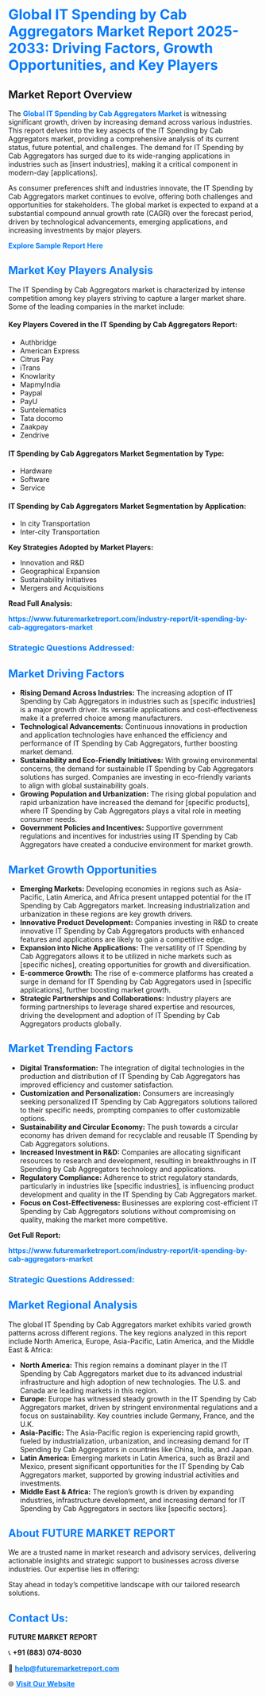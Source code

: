<h1 style="color: #007BFF;">Global IT Spending by Cab Aggregators Market Report 2025-2033: Driving Factors, Growth Opportunities, and Key Players</h1>

<section id="overview">
<h2>Market Report Overview</h2>
<p>The <a href="https://www.futuremarketreport.com/industry-report/it-spending-by-cab-aggregators-market" style="color: #007BFF; text-decoration: none;"><strong>Global IT Spending by Cab Aggregators Market</strong></a> is witnessing significant growth, driven by increasing demand across various industries. This report delves into the key aspects of the IT Spending by Cab Aggregators market, providing a comprehensive analysis of its current status, future potential, and challenges. The demand for IT Spending by Cab Aggregators has surged due to its wide-ranging applications in industries such as [insert industries], making it a critical component in modern-day [applications].</p>
<p>As consumer preferences shift and industries innovate, the IT Spending by Cab Aggregators market continues to evolve, offering both challenges and opportunities for stakeholders. The global market is expected to expand at a substantial compound annual growth rate (CAGR) over the forecast period, driven by technological advancements, emerging applications, and increasing investments by major players.</p>
</section>

<section id="overview">
<p><a href="https://www.futuremarketreport.com/request-sample/reportId=63497" style="color: #007BFF; text-decoration: none;"><strong>Explore Sample Report Here</strong></a></p>
</section>

<section id="key-players">
<h2 style="color: #007BFF;">Market Key Players Analysis</h2>
<p>The IT Spending by Cab Aggregators market is characterized by intense competition among key players striving to capture a larger market share. Some of the leading companies in the market include:</p>
<h4>Key Players Covered in the IT Spending by Cab Aggregators Report:</h4>
<ul><li>Authbridge</li><li>American Express</li><li>Citrus Pay</li><li>iTrans</li><li>Knowlarity</li><li>MapmyIndia</li><li>Paypal</li><li>PayU</li><li>Suntelematics</li><li>Tata docomo</li><li>Zaakpay</li><li>Zendrive</li></ul>
<h4>IT Spending by Cab Aggregators Market Segmentation by Type:</h4>
<ul><li>Hardware</li><li>Software</li><li>Service</li></ul>

<h4>IT Spending by Cab Aggregators Market Segmentation by Application:</h4>
<ul><li>In city Transportation</li><li>Inter-city Transportation</li></ul>
<p><strong>Key Strategies Adopted by Market Players:</strong></p>
<ul>
<li>Innovation and R&D</li>
<li>Geographical Expansion</li>
<li>Sustainability Initiatives</li>
<li>Mergers and Acquisitions</li>
</ul>
</section>

<section>
<p><strong>Read Full Analysis: </strong></p><a href="https://www.futuremarketreport.com/industry-report/it-spending-by-cab-aggregators-market" style="color: #007BFF; text-decoration: none;"><strong>https://www.futuremarketreport.com/industry-report/it-spending-by-cab-aggregators-market</strong></a>
<h3 style="color: #007BFF;">Strategic Questions Addressed:</h3>
</section>

<section id="driving-factors">
<h2 style="color: #007BFF;">Market Driving Factors</h2>
<ul>
<li><strong>Rising Demand Across Industries:</strong> The increasing adoption of IT Spending by Cab Aggregators in industries such as [specific industries] is a major growth driver. Its versatile applications and cost-effectiveness make it a preferred choice among manufacturers.</li>
<li><strong>Technological Advancements:</strong> Continuous innovations in production and application technologies have enhanced the efficiency and performance of IT Spending by Cab Aggregators, further boosting market demand.</li>
<li><strong>Sustainability and Eco-Friendly Initiatives:</strong> With growing environmental concerns, the demand for sustainable IT Spending by Cab Aggregators solutions has surged. Companies are investing in eco-friendly variants to align with global sustainability goals.</li>
<li><strong>Growing Population and Urbanization:</strong> The rising global population and rapid urbanization have increased the demand for [specific products], where IT Spending by Cab Aggregators plays a vital role in meeting consumer needs.</li>
<li><strong>Government Policies and Incentives:</strong> Supportive government regulations and incentives for industries using IT Spending by Cab Aggregators have created a conducive environment for market growth.</li>
</ul>
</section>

<section id="growth-opportunities">
<h2 style="color: #007BFF;">Market Growth Opportunities</h2>
<ul>
<li><strong>Emerging Markets:</strong> Developing economies in regions such as Asia-Pacific, Latin America, and Africa present untapped potential for the IT Spending by Cab Aggregators market. Increasing industrialization and urbanization in these regions are key growth drivers.</li>
<li><strong>Innovative Product Development:</strong> Companies investing in R&D to create innovative IT Spending by Cab Aggregators products with enhanced features and applications are likely to gain a competitive edge.</li>
<li><strong>Expansion into Niche Applications:</strong> The versatility of IT Spending by Cab Aggregators allows it to be utilized in niche markets such as [specific niches], creating opportunities for growth and diversification.</li>
<li><strong>E-commerce Growth:</strong> The rise of e-commerce platforms has created a surge in demand for IT Spending by Cab Aggregators used in [specific applications], further boosting market growth.</li>
<li><strong>Strategic Partnerships and Collaborations:</strong> Industry players are forming partnerships to leverage shared expertise and resources, driving the development and adoption of IT Spending by Cab Aggregators products globally.</li>
</ul>
</section>

<section id="trending-factors">
<h2 style="color: #007BFF;">Market Trending Factors</h2>
<ul>
<li><strong>Digital Transformation:</strong> The integration of digital technologies in the production and distribution of IT Spending by Cab Aggregators has improved efficiency and customer satisfaction.</li>
<li><strong>Customization and Personalization:</strong> Consumers are increasingly seeking personalized IT Spending by Cab Aggregators solutions tailored to their specific needs, prompting companies to offer customizable options.</li>
<li><strong>Sustainability and Circular Economy:</strong> The push towards a circular economy has driven demand for recyclable and reusable IT Spending by Cab Aggregators solutions.</li>
<li><strong>Increased Investment in R&D:</strong> Companies are allocating significant resources to research and development, resulting in breakthroughs in IT Spending by Cab Aggregators technology and applications.</li>
<li><strong>Regulatory Compliance:</strong> Adherence to strict regulatory standards, particularly in industries like [specific industries], is influencing product development and quality in the IT Spending by Cab Aggregators market.</li>
<li><strong>Focus on Cost-Effectiveness:</strong> Businesses are exploring cost-efficient IT Spending by Cab Aggregators solutions without compromising on quality, making the market more competitive.</li>
</ul>
</section>

<section>
<p><strong>Get Full Report: </strong></p><a href="https://www.futuremarketreport.com/industry-report/it-spending-by-cab-aggregators-market" style="color: #007BFF; text-decoration: none;"><strong>https://www.futuremarketreport.com/industry-report/it-spending-by-cab-aggregators-market</strong></a>
<h3 style="color: #007BFF;">Strategic Questions Addressed:</h3>
</section>


<section id="regional-analysis">
<h2 style="color: #007BFF;">Market Regional Analysis</h2>
<p>The global IT Spending by Cab Aggregators market exhibits varied growth patterns across different regions. The key regions analyzed in this report include North America, Europe, Asia-Pacific, Latin America, and the Middle East & Africa:</p>
<ul>
<li><strong>North America:</strong> This region remains a dominant player in the IT Spending by Cab Aggregators market due to its advanced industrial infrastructure and high adoption of new technologies. The U.S. and Canada are leading markets in this region.</li>
<li><strong>Europe:</strong> Europe has witnessed steady growth in the IT Spending by Cab Aggregators market, driven by stringent environmental regulations and a focus on sustainability. Key countries include Germany, France, and the U.K.</li>
<li><strong>Asia-Pacific:</strong> The Asia-Pacific region is experiencing rapid growth, fueled by industrialization, urbanization, and increasing demand for IT Spending by Cab Aggregators in countries like China, India, and Japan.</li>
<li><strong>Latin America:</strong> Emerging markets in Latin America, such as Brazil and Mexico, present significant opportunities for the IT Spending by Cab Aggregators market, supported by growing industrial activities and investments.</li>
<li><strong>Middle East & Africa:</strong> The region’s growth is driven by expanding industries, infrastructure development, and increasing demand for IT Spending by Cab Aggregators in sectors like [specific sectors].</li>
</ul>
</section>

<footer>
<h2 style="color: #007BFF;">About FUTURE MARKET REPORT</h2>
<p>We are a trusted name in market research and advisory services, delivering actionable insights and strategic support to businesses across diverse industries. Our expertise lies in offering:</p>

<p>Stay ahead in today’s competitive landscape with our tailored research solutions.</p>

<h2 style="color: #007BFF;">Contact Us:</h2>
<p><strong>FUTURE MARKET REPORT</strong></p>
<p>📞 <strong>+91 (883) 074-8030</strong></p>
<p>📧 <strong><a href="mailto:help@futuremarketreport.com" style="color: #007BFF;">help@futuremarketreport.com</a></strong></p>
<p>🌐 <strong><a href="https://www.futuremarketreport.com/" style="color: #007BFF;">Visit Our Website</a></strong></p>
</footer>
